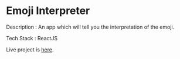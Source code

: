 # Emoji Interpreter

Description : An app which will tell you the interpretation of the emoji.

Tech Stack : ReactJS

Live project is [here](https://05p4c.csb.app/).

